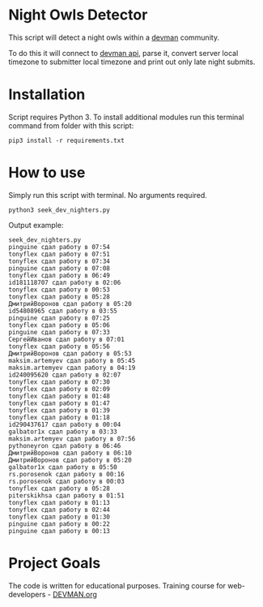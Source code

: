 # Night Owls Detector

This script will detect a night owls within a [devman](devman.org) community. 

To do this it will connect to [devman api](http://devman.org/api/challenges/solution_attempts/?page=2), parse it, convert server local timezone to submitter local timezone and print out only late night submits.

# Installation
Script requires Python 3. To install additional modules run this terminal command from folder with this script:
```
pip3 install -r requirements.txt
```

# How to use

Simply run this script with terminal. No arguments required.
```
python3 seek_dev_nighters.py
```
Output example:
```
seek_dev_nighters.py
pinguine сдал работу в 07:54
tonyflex сдал работу в 07:51
tonyflex сдал работу в 07:34
pinguine сдал работу в 07:08
tonyflex сдал работу в 06:49
id181118707 сдал работу в 02:06
tonyflex сдал работу в 00:53
tonyflex сдал работу в 05:28
ДмитрийВоронов сдал работу в 05:20
id54808965 сдал работу в 03:55
pinguine сдал работу в 07:25
tonyflex сдал работу в 05:06
pinguine сдал работу в 07:33
СергейИванов сдал работу в 07:01
tonyflex сдал работу в 05:56
ДмитрийВоронов сдал работу в 05:53
maksim.artemyev сдал работу в 05:45
maksim.artemyev сдал работу в 04:19
id240095620 сдал работу в 02:07
tonyflex сдал работу в 07:30
tonyflex сдал работу в 02:09
tonyflex сдал работу в 01:48
tonyflex сдал работу в 01:47
tonyflex сдал работу в 01:39
tonyflex сдал работу в 01:18
id290437617 сдал работу в 00:04
galbator1x сдал работу в 03:33
maksim.artemyev сдал работу в 07:56
pythoneyron сдал работу в 06:46
ДмитрийВоронов сдал работу в 06:10
ДмитрийВоронов сдал работу в 05:20
galbator1x сдал работу в 05:50
rs.porosenok сдал работу в 00:16
rs.porosenok сдал работу в 00:03
tonyflex сдал работу в 05:28
piterskikhsa сдал работу в 01:51
tonyflex сдал работу в 01:13
tonyflex сдал работу в 02:44
tonyflex сдал работу в 01:30
pinguine сдал работу в 00:22
pinguine сдал работу в 00:13
```

# Project Goals

The code is written for educational purposes. Training course for web-developers - [DEVMAN.org](https://devman.org)

